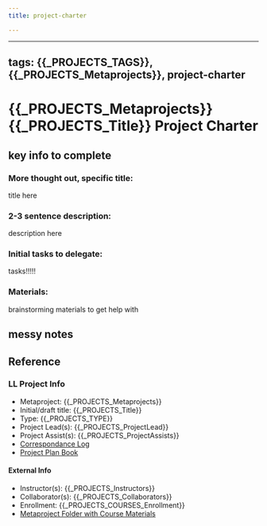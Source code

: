 ```yaml
---
title: project-charter

---
```


---
tags: {{_PROJECTS_TAGS}}, {{_PROJECTS_Metaprojects}}, project-charter
---

# {{_PROJECTS_Metaprojects}} {{_PROJECTS_Title}} Project Charter

## key info to complete
### More thought out, specific title: 
title here
### 2-3 sentence description:
description here
### Initial tasks to delegate: 
tasks!!!!!
### Materials:
brainstorming materials to get help with


## messy notes

## Reference
### LL Project Info
* Metaproject: {{_PROJECTS_Metaprojects}}
* Initial/draft title: {{_PROJECTS_Title}}
* Type: {{_PROJECTS_TYPE}}
* Project Lead(s): {{_PROJECTS_ProjectLead}}
* Project Assist(s): {{_PROJECTS_ProjectAssists}}
* [Correspondance Log]({{_PROJECTS_METAPROJECTS_CorrespondanceLog}})
* [Project Plan Book]({{ProjectPlanBookUrl}})

#### External Info
* Instructor(s): {{_PROJECTS_Instructors}}
* Collaborator(s): {{_PROJECTS_Collaborators}}
* Enrollment: {{_PROJECTS_COURSES_Enrollment}}
* [Metaproject Folder with Course Materials]({{_PROJECTS_AssociatedMetaprojectFolder}})





